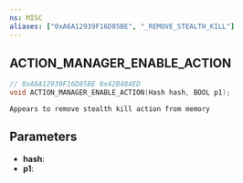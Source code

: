 ```yaml
---
ns: MISC
aliases: ["0xA6A12939F16D85BE", "_REMOVE_STEALTH_KILL"]
---
```

## ACTION_MANAGER_ENABLE_ACTION

```c
// 0xA6A12939F16D85BE 0x42B484ED
void ACTION_MANAGER_ENABLE_ACTION(Hash hash, BOOL p1);
```

```
Appears to remove stealth kill action from memory
```

## Parameters
* **hash**: 
* **p1**: 

